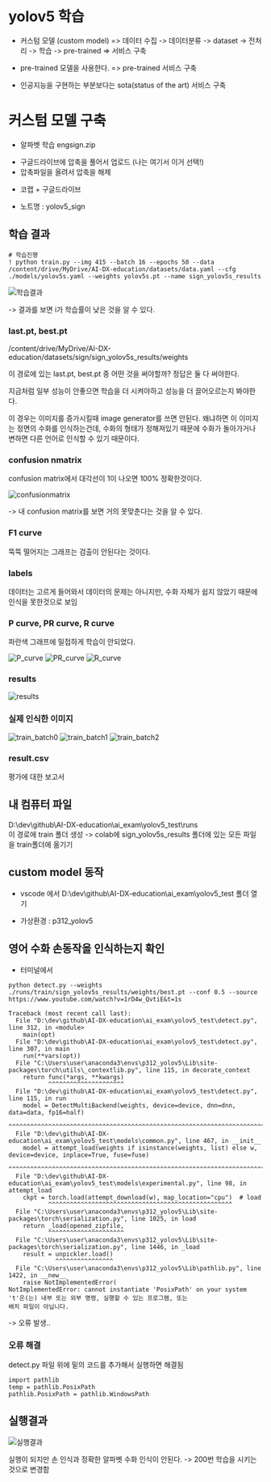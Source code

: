 # yolov5 학습
* 커스텀 모델 (custom model)
=> 데이터 수집 -> 데이터분류 -> dataset -> 전처리 -> 학습 -> pre-trained
=> 서비스 구축

* pre-trained 모델을 사용한다.
=> pre-trained 서비스 구축
- 인공지능을 구현하는 부분보다는 sota(status of the art) 서비스 구축


# 커스텀 모델 구축
* 알파벳 학습
engsign.zip
- 구글드라이브에 압축을 풀어서 업로드 (나는 여기서 이거 선택!)
- 압축파일을 올려서 압축을 해제 

* 코랩 + 구글드라이브

* 노트명 : yolov5_sign

## 학습 결과
```
# 학습진행
! python train.py --img 415 --batch 16 --epochs 50 --data /content/drive/MyDrive/AI-DX-education/datasets/data.yaml --cfg ./models/yolov5s.yaml --weights yolov5s.pt --name sign_yolov5s_results
```
![학습결과]()

-> 결과를 보면 i가 학습률이 낮은 것을 알 수 있다. 


### last.pt, best.pt
/content/drive/MyDrive/AI-DX-education/datasets/sign/sign_yolov5s_results/weights

이 경로에 있는 last.pt, best.pt 중 어떤 것을 써야할까? 정답은 둘 다 써야한다.

지금처럼 일부 성능이 안좋으면 학습을 더 시켜야하고 성능을 더 끌어오르는지 봐야한다.

이 경우는 이미지를 증가시킬때 image generator를 쓰면 안된다. 왜냐하면 이 이미지는 정면의 수화를 인식하는건데, 수화의 형태가 정해져있기 때문에 수화가 돌아가거나 변하면 다른 언어로 인식할 수 있기 때문이다. 


### confusion nmatrix
confusion matrix에서 대각선이 1이 나오면 100% 정확한것이다. 

![confusionmatrix]()

-> 내 confusion matrix를 보면 거의 못맞춘다는 것을 알 수 있다.

### F1 curve
뚝뚝 떨어지는 그래프는 검출이 안된다는 것이다.

### labels
데이터는 고르게 들어와서 데이터의 문제는 아니지만, 수화 자체가 쉽지 않았기 때문에 인식을 못한것으로 보임

### P curve, PR curve, R curve
파란색 그래프에 밀접하게 학습이 안되었다.

![P_curve]()
![PR_curve]()
![R_curve]()

### results
![results]()

### 실제 인식한 이미지
![train_batch0]()
![train_batch1]()
![train_batch2]()

### result.csv 
평가에 대한 보고서

## 내 컴퓨터 파일
D:\dev\github\AI-DX-education\ai_exam\yolov5_test\runs\
이 경로에 
train 폴더 생성 -> colab에 sign_yolov5s_results 폴더에 있는 모든 파일을 train폴더에 옮기기


## custom model 동작
* vscode 에서
D:\dev\github\AI-DX-education\ai_exam\yolov5_test 
폴더 열기

* 가상환경 : p312_yolov5

## 영어 수화 손동작을 인식하는지 확인
* 터미널에서
```
python detect.py --weights ./runs/train/sign_yolov5s_results/weights/best.pt --conf 0.5 --source https://www.youtube.com/watch?v=1rD4w_QvtiE&t=1s 
```

```
Traceback (most recent call last):
  File "D:\dev\github\AI-DX-education\ai_exam\yolov5_test\detect.py", line 312, in <module>
    main(opt)
  File "D:\dev\github\AI-DX-education\ai_exam\yolov5_test\detect.py", line 307, in main  
    run(**vars(opt))
  File "C:\Users\user\anaconda3\envs\p312_yolov5\Lib\site-packages\torch\utils\_contextlib.py", line 115, in decorate_context
    return func(*args, **kwargs)
           ^^^^^^^^^^^^^^^^^^^^^
  File "D:\dev\github\AI-DX-education\ai_exam\yolov5_test\detect.py", line 115, in run   
    model = DetectMultiBackend(weights, device=device, dnn=dnn, data=data, fp16=half)    
            ^^^^^^^^^^^^^^^^^^^^^^^^^^^^^^^^^^^^^^^^^^^^^^^^^^^^^^^^^^^^^^^^^^^^^^^^^    
  File "D:\dev\github\AI-DX-education\ai_exam\yolov5_test\models\common.py", line 467, in __init__
    model = attempt_load(weights if isinstance(weights, list) else w, device=device, inplace=True, fuse=fuse)
            ^^^^^^^^^^^^^^^^^^^^^^^^^^^^^^^^^^^^^^^^^^^^^^^^^^^^^^^^^^^^^^^^^^^^^^^^^^^^^^^^^^^^^^^^^^^^^^^^^
  File "D:\dev\github\AI-DX-education\ai_exam\yolov5_test\models\experimental.py", line 98, in attempt_load
    ckpt = torch.load(attempt_download(w), map_location="cpu")  # load
           ^^^^^^^^^^^^^^^^^^^^^^^^^^^^^^^^^^^^^^^^^^^^^^^^^^^
  File "C:\Users\user\anaconda3\envs\p312_yolov5\Lib\site-packages\torch\serialization.py", line 1025, in load
    return _load(opened_zipfile,
           ^^^^^^^^^^^^^^^^^^^^^
  File "C:\Users\user\anaconda3\envs\p312_yolov5\Lib\site-packages\torch\serialization.py", line 1446, in _load
    result = unpickler.load()
             ^^^^^^^^^^^^^^^^
  File "C:\Users\user\anaconda3\envs\p312_yolov5\Lib\pathlib.py", line 1422, in __new__  
    raise NotImplementedError(
NotImplementedError: cannot instantiate 'PosixPath' on your system
't'은(는) 내부 또는 외부 명령, 실행할 수 있는 프로그램, 또는
배치 파일이 아닙니다.
```
-> 오류 발생..

### 오류 해결
detect.py 파일 위에 밑의 코드를 추가해서 실행하면 해결됨

```
import pathlib
temp = pathlib.PosixPath
pathlib.PosixPath = pathlib.WindowsPath
```

## 실행결과
![실행결과]()

실행이 되지만 손 인식과 정확한 알파벳 수화 인식이 안된다.
-> 200번 학습을 시키는 것으로 변경함





![]()
![]()
![]()
![]()
![]()
![]()
![]()
![]()
![]()
![]()
